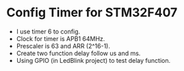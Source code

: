 # Config Timer for STM32F407
- I use timer 6 to config.
- Clock for timer is APB1 64MHz.
- Prescaler is 63 and ARR (2^16-1).
- Create two function delay follow us and ms.
- Using GPIO (in LedBlink project) to test delay function.
